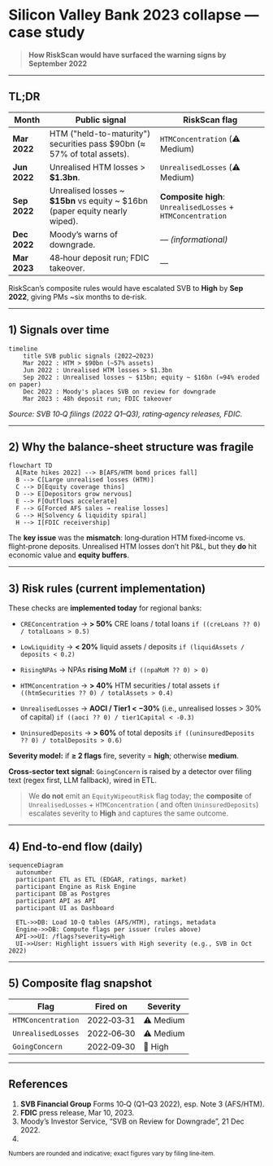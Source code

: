 # Silicon Valley Bank 2023 collapse — case study

> **How RiskScan would have surfaced the warning signs by September 2022**

---

## TL;DR

| Month        | Public signal                                                                    | RiskScan flag                                               |
| ------------ | -------------------------------------------------------------------------------- | ----------------------------------------------------------- |
| **Mar 2022** | HTM ("held-to-maturity") securities pass \$90bn (≈ 57% of total assets).         | `HTMConcentration` (⚠️ Medium)                              |
| **Jun 2022** | Unrealised HTM losses > **\$1.3bn**.                                             | `UnrealisedLosses` (⚠️ Medium)                              |
| **Sep 2022** | Unrealised losses \~ **\$15bn** vs equity \~ \$16bn (paper equity nearly wiped). | **Composite high**: `UnrealisedLosses` + `HTMConcentration` |
| **Dec 2022** | Moody’s warns of downgrade.                                                      | — _(informational)_                                         |
| **Mar 2023** | 48‑hour deposit run; FDIC takeover.                                              | —                                                           |

RiskScan’s composite rules would have escalated SVB to **High** by **Sep 2022**, giving PMs \~six months to de‑risk.

---

## 1) Signals over time

```mermaid
timeline
    title SVB public signals (2022→2023)
    Mar 2022 : HTM > $90bn (~57% assets)
    Jun 2022 : Unrealised HTM losses > $1.3bn
    Sep 2022 : Unrealised losses ~ $15bn; equity ~ $16bn (≈94% eroded on paper)
    Dec 2022 : Moody's places SVB on review for downgrade
    Mar 2023 : 48h deposit run; FDIC takeover
```

_Source: SVB 10‑Q filings (2022 Q1–Q3), rating‑agency releases, FDIC._

---

## 2) Why the balance‑sheet structure was fragile

```mermaid
flowchart TD
  A[Rate hikes 2022] --> B[AFS/HTM bond prices fall]
  B --> C[Large unrealised losses (HTM)]
  C --> D[Equity coverage thins]
  D --> E[Depositors grow nervous]
  E --> F[Outflows accelerate]
  F --> G[Forced AFS sales → realise losses]
  G --> H[Solvency & liquidity spiral]
  H --> I[FDIC receivership]
```

The **key issue** was the **mismatch**: long‑duration HTM fixed‑income vs. flight‑prone deposits. Unrealised HTM losses
don’t hit P\&L, but they **do** hit economic value and **equity buffers**.

---

## 3) Risk rules (current implementation)

These checks are **implemented today** for regional banks:

- `CREConcentration` → **> 50%** CRE loans / total loans
  `if ((creLoans ?? 0) / totalLoans > 0.5)`

- `LowLiquidity` → **< 20%** liquid assets / deposits
  `if (liquidAssets / deposits < 0.2)`

- `RisingNPAs` → NPAs **rising MoM**
  `if ((npaMoM ?? 0) > 0)`

- `HTMConcentration` → **> 40%** HTM securities / total assets
  `if ((htmSecurities ?? 0) / totalAssets > 0.4)`

- `UnrealisedLosses` → **AOCI / Tier1 < −30%** (i.e., unrealised losses > 30% of capital)
  `if ((aoci ?? 0) / tier1Capital < -0.3)`

- `UninsuredDeposits` → **> 60%** of total deposits
  `if ((uninsuredDeposits ?? 0) / totalDeposits > 0.6)`

**Severity model:** if **≥ 2 flags** fire, severity = **high**; otherwise **medium**.

**Cross‑sector text signal:** `GoingConcern` is raised by a detector over filing text (regex first, LLM fallback), wired
in ETL.

> We **do not** emit an `EquityWipeoutRisk` flag today; the **composite** of `UnrealisedLosses` + `HTMConcentration` (
> and often `UninsuredDeposits`) escalates severity to **High** and captures the same outcome.

---

## 4) End‑to‑end flow (daily)

```mermaid
sequenceDiagram
  autonumber
  participant ETL as ETL (EDGAR, ratings, market)
  participant Engine as Risk Engine
  participant DB as Postgres
  participant API as API
  participant UI as Dashboard

  ETL->>DB: Load 10‑Q tables (AFS/HTM), ratings, metadata
  Engine->>DB: Compute flags per issuer (rules above)
  API->>UI: /flags?severity=High
  UI->>User: Highlight issuers with High severity (e.g., SVB in Oct 2022)
```

---

## 5) Composite flag snapshot

| Flag               | Fired on   | Severity  |
| ------------------ | ---------- | --------- |
| `HTMConcentration` | 2022‑03‑31 | ⚠️ Medium |
| `UnrealisedLosses` | 2022‑06‑30 | ⚠️ Medium |
| `GoingConcern`     | 2022‑09‑30 | 🚨 High   |

---

## References

1. **SVB Financial Group** Forms 10‑Q (Q1–Q3 2022), esp. Note 3 (AFS/HTM).
2. **FDIC** press release, Mar 10, 2023.
3. Moody’s Investor Service, “SVB on Review for Downgrade”, 21 Dec 2022.
4.

<sub>Numbers are rounded and indicative; exact figures vary by filing line‑item.</sub>
